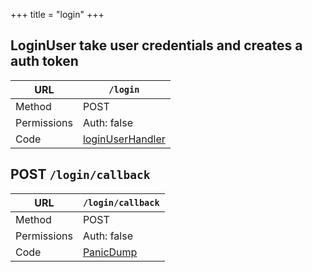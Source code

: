+++
title = "login"
+++


## LoginUser take user credentials and creates a auth token

URL         | **`/login`**
----------- |----------
Method      | POST     
Permissions |  Auth: false
Code        | [loginUserHandler](https://github.com/ovh/cds/search?q=%22func+%28api+*API%29+loginUserHandler%22)
    









## POST `/login/callback`

URL         | **`/login/callback`**
----------- |----------
Method      | POST     
Permissions |  Auth: false
Code        | [PanicDump](https://github.com/ovh/cds/search?q=%22func+%28api+*API%29+PanicDump%22)
    









